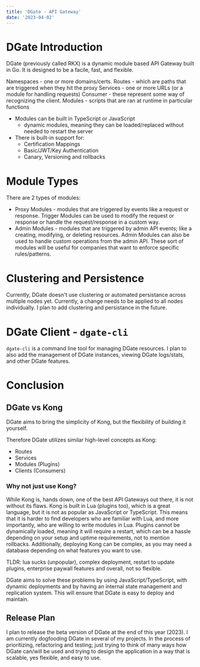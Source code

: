 ```yaml
---
title: 'DGate - API Gateway'
date: '2023-04-02'
---
```


# DGate Introduction

DGate (previously called RKX) is a dynamic module based API Gateway built in Go. It is designed to be a facile, fast, and flexible.

Namespaces - one or more domains/certs.
Routes - which are paths that are triggered when they hit the proxy
Services - one or more URLs (or a module for handling requests)
Consumer - these represent some way of recognizing the client.
Modules - scripts that are ran at runtime in particular functions

- Modules can be built in TypeScript or JavaScript
  - dynamic modules, meaning they can be loaded/replaced without needed to restart the server
- There is built-in support for:
  - Certification Mappings
  - Basic/JWT/Key Authentication
  - Canary, Versioning and rollbacks

# Module Types

There are 2 types of modules:
- Proxy Modules - modules that are triggered by events like a request or response. Trigger Modules can be used to modify the request or response or handle the request/response in a custom way.
- Admin Modules - modules that are triggered by admin API events; like a creating, modifying, or deleting resources. Admin Modules can also be used to handle custom operations from the admin API. These sort of modules will be useful for companies that want to enforce specific rules/patterns.

# Clustering and Persistence

Currently, DGate doesn't use clustering or automated persistance across multiple nodes yet. Currently, a change needs to be applied to all nodes individually. I plan to add clustering and persistance in the future. 

# DGate Client - `dgate-cli`

`dgate-cli` is a command line tool for managing DGate resources. I plan to also add the management of DGate instances, viewing DGate logs/stats, and other DGate features.

# Conclusion

## DGate vs Kong

DGate aims to bring the simplicity of Kong, but the flexibility of building it yourself. 

Therefore DGate utilizes similar high-level concepts as Kong:
- Routes
- Services
- Modules (Plugins)
- Clients (Consumers)

### Why not just use Kong?

While Kong is, hands down, one of the best API Gateways out there, it is not without its flaws. Kong is built in Lua (plugins too), which is a great language, but it is not as popular as JavaScript or TypeScript. This means that it is harder to find developers who are familiar with Lua, and more importantly, who are willing to write modules in Lua. Plugins cannot be dynamically loaded, meaning it will require a restart, which can be a hassle depending on your setup and uptime requirements, not to mention rollbacks. Additionally, deploying Kong can be complex, as you may need a database depending on what features you want to use.

TLDR: lua sucks (unpopular), complex deployment, restart to update plugins, enterprise paywall features and overall, not so flexible.

DGate aims to solve these problems by using JavaScript/TypeScript, with dynamic deployments and by having an internal state management and replication system. This will ensure that DGate is easy to deploy and maintain.

## Release Plan

I plan to release the beta version of DGate at the end of this year (2023). I am currently dogfooding DGate in several of my projects. In the process of prioritizing, refactoring and testing; just trying to think of many ways how DGate can/will be used and trying to design the application in a way that is scalable, yes flexible, and easy to use.